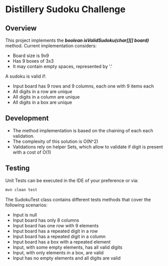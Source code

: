 # Distillery Sudoku Challenge

## Overview
This project implements the ***boolean isValidSudoku(char[][] board)*** method.
Current implementation considers:
- Board size is 9x9
- Has 9 boxes of 3x3
- It may contain empty spaces, represented by '.'

A sudoku is valid if:
- Input board has 9 rows and 9 columns, each one with 9 items each
- All digits in a row are unique
- All digits in a column are unique
- All digits in a box are unique

## Development
- The method implementation is based on  the chaining of each each validation.
- The complexity of this solution is O(N^2)
- Validations rely on helper Sets, which allow to validate if digit is present with a cost of O(1)

## Testing
Unit Tests can be executed in the IDE of your preference or via:

``` bash
mvn clean test
```

The SudokuTest class contains different tests methods that cover the following scenarios:
- Input is null
- Input board has only 8 columns
- Input board has one row with 9 elements
- Input board has a repeated digit in a row
- Input board has a repeated digit in a column
- Input board has a box with a repeated element
- Input, with some empty elements, has all valid digits
- Input, with only elements in a box, are valid
- Input has no empty elements and all digits are valid
